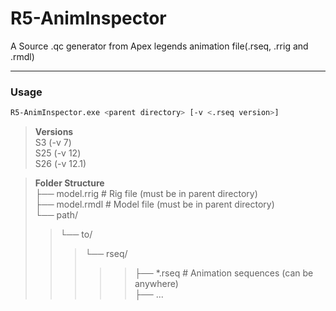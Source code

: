 # R5-AnimInspector
A Source .qc generator from Apex legends animation file(.rseq, .rrig and .rmdl)

---

### Usage

```bash
R5-AnimInspector.exe <parent directory> [-v <.rseq version>]
```

>**Versions**\
> S3 (-v 7)\
> S25 (-v 12)\
> S26 (-v 12.1)

>**Folder Structure**\
>├── model.rrig         # Rig file (must be in parent directory)\
>├── model.rmdl         # Model file (must be in parent directory)\
>└── path/
>> └── to/
>>> └── rseq/
>>>>> ├── *.rseq  # Animation sequences (can be anywhere)\
>>>>> ├── ...

